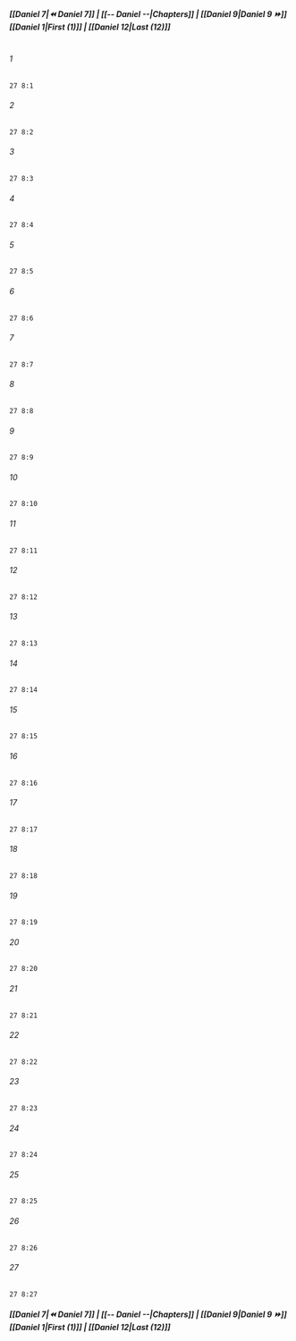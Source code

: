 
##### **[[Daniel 7|⏪ Daniel 7]] | [[-- Daniel --|Chapters]] | [[Daniel 9|Daniel 9 ⏩]]**<br>**[[Daniel 1|First (1)]] | [[Daniel 12|Last (12)]]**<br><br>

###### 1
``` verse
27 8:1
```
###### 2
``` verse
27 8:2
```
###### 3
``` verse
27 8:3
```
###### 4
``` verse
27 8:4
```
###### 5
``` verse
27 8:5
```
###### 6
``` verse
27 8:6
```
###### 7
``` verse
27 8:7
```
###### 8
``` verse
27 8:8
```
###### 9
``` verse
27 8:9
```
###### 10
``` verse
27 8:10
```
###### 11
``` verse
27 8:11
```
###### 12
``` verse
27 8:12
```
###### 13
``` verse
27 8:13
```
###### 14
``` verse
27 8:14
```
###### 15
``` verse
27 8:15
```
###### 16
``` verse
27 8:16
```
###### 17
``` verse
27 8:17
```
###### 18
``` verse
27 8:18
```
###### 19
``` verse
27 8:19
```
###### 20
``` verse
27 8:20
```
###### 21
``` verse
27 8:21
```
###### 22
``` verse
27 8:22
```
###### 23
``` verse
27 8:23
```
###### 24
``` verse
27 8:24
```
###### 25
``` verse
27 8:25
```
###### 26
``` verse
27 8:26
```
###### 27
``` verse
27 8:27
```

##### **[[Daniel 7|⏪ Daniel 7]] | [[-- Daniel --|Chapters]] | [[Daniel 9|Daniel 9 ⏩]]**<br>**[[Daniel 1|First (1)]] | [[Daniel 12|Last (12)]]**
